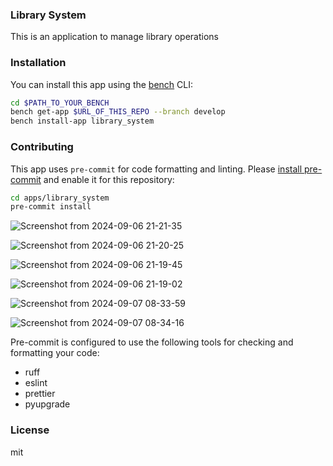 ### Library System

This is an application to manage library operations

### Installation

You can install this app using the [bench](https://github.com/frappe/bench) CLI:

```bash
cd $PATH_TO_YOUR_BENCH
bench get-app $URL_OF_THIS_REPO --branch develop
bench install-app library_system
```

### Contributing

This app uses `pre-commit` for code formatting and linting. Please [install pre-commit](https://pre-commit.com/#installation) and enable it for this repository:

```bash
cd apps/library_system
pre-commit install
```
![Screenshot from 2024-09-06 21-21-35](https://github.com/user-attachments/assets/32d5ff61-6639-4882-bea9-1dfb40d8cf01)




![Screenshot from 2024-09-06 21-20-25](https://github.com/user-attachments/assets/abf75d14-2e68-4696-a334-f1f79b73b447)

![Screenshot from 2024-09-06 21-19-45](https://github.com/user-attachments/assets/1ce5bd71-9068-4fc0-b5b3-9578f0cb82b3)


![Screenshot from 2024-09-06 21-19-02](https://github.com/user-attachments/assets/9424a72c-f117-4b40-a5a4-ebd6b5d5815b)


![Screenshot from 2024-09-07 08-33-59](https://github.com/user-attachments/assets/282d3544-bdf3-47f1-b3f0-ccb5394d5b69)


![Screenshot from 2024-09-07 08-34-16](https://github.com/user-attachments/assets/77086ac6-e7af-4b96-abd6-34977cd8f394)

Pre-commit is configured to use the following tools for checking and formatting your code:

- ruff
- eslint
- prettier
- pyupgrade

### License

mit
